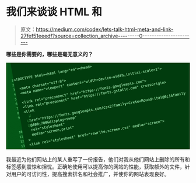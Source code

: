 # 我们来谈谈 HTML 和<link>

> 原文：<https://medium.com/codex/lets-talk-html-meta-and-link-27fef51eeedf?source=collection_archive---------0----------------------->

**哪些是你需要的，哪些是毫无意义的？**

![](img/25a8dd705aa602aae8a2b61f7545eb7e.png)

我最近为他们网站上的某人重写了一份报告，他们对我从他们网站上删除的所有和<link>标签感到震惊和担忧。正确地使用可以提高你的网站的性能，获取额外的文件，针对用户的可访问性，提高搜索排名和社会推广，并使你的网站表现良好。